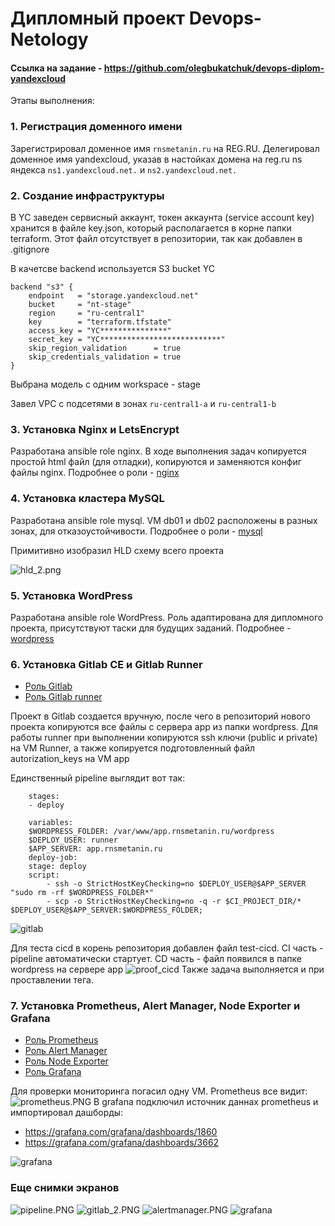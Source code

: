 # Дипломный проект Devops-Netology

#### Ссылка на задание - <https://github.com/olegbukatchuk/devops-diplom-yandexcloud>

Этапы выполнения:

### 1. Регистрация доменного имени

Зарегистрировал доменное имя `rnsmetanin.ru` на REG.RU. Делегировал доменное имя yandexcloud, указав в настойках домена на reg.ru ns яндекса
`ns1.yandexcloud.net.` и `ns2.yandexcloud.net.`

### 2. Создание инфраструктуры

В YC заведен сервисный аккаунт, токен аккаунта (service account key) хранится в файле key.json, который располагается в корне папки terraform. Этот файл отсутствует в репозитории, так как добавлен в .gitignore

В качетсве backend используется S3 bucket YC


    backend "s3" {
        endpoint   = "storage.yandexcloud.net"
        bucket     = "nt-stage"
        region     = "ru-central1"
        key        = "terraform.tfstate"
        access_key = "YC***************"
        secret_key = "YC***************************"
        skip_region_validation      = true
        skip_credentials_validation = true
    }

Выбрана модель с одним workspace - stage

Завел VPC с подсетями в зонах `ru-central1-a` и `ru-central1-b`


### 3. Установка Nginx и LetsEncrypt

Разработана ansible role nginx. В ходе выполнения задач копируется простой html файл (для отладки), копируются и заменяются конфиг файлы nginx. Подробнее о роли - [nginx](ansible/roles/nginx "Роль nginx")

### 4. Установка кластера MySQL

Разработана ansible role mysql. VM db01 и db02 расположены в разных зонах, для отказоустойчивости.
Подробнее о роли - [mysql](ansible/roles/mysql "Роль mysql")

Примитивно изобразил HLD схему всего проекта

![hld_2.png](screenshots/hld_2.png)

### 5. Установка WordPress

Разработана ansible role WordPress. Роль адаптирована для дипломного проекта, присутствуют таски для будущих заданий. Подробнее - [wordpress](ansible/roles/wordpress "Роль Wordpress")


### 6. Установка Gitlab CE и Gitlab Runner

* [Роль Gitlab](ansible/roles/gitlab "Роль Gitlab")
* [Роль Gitlab runner](ansible/roles/runner "Роль runner")

Проект в Gitlab создается вручную, после чего в репозиторий нового проекта копируются все файлы с сервера app из папки wordpress. Для работы runner при выполнении копируются ssh ключи (public и private) на VM Runner, а также копируется подготовленный файл autorization_keys на VM app

Единственный pipeline выглядит вот так:

        stages:          
        - deploy

        variables:
        $WORDPRESS_FOLDER: /var/www/app.rnsmetanin.ru/wordpress
        $DEPLOY_USER: runner
        $APP_SERVER: app.rnsmetanin.ru
        deploy-job:
        stage: deploy
        script:
            - ssh -o StrictHostKeyChecking=no $DEPLOY_USER@$APP_SERVER "sudo rm -rf $WORDPRESS_FOLDER*"
            - scp -o StrictHostKeyChecking=no -q -r $CI_PROJECT_DIR/* $DEPLOY_USER@$APP_SERVER:$WORDPRESS_FOLDER;

![gitlab](screenshots/gitlab_1.PNG)

Для теста cicd в корень репозитория добавлен файл test-cicd. CI часть - pipeline автоматически стартует. CD часть - файл появился в папке wordpress на сервере app
![proof_cicd](screenshots/proof_cicd.PNG) 
Также задача выполняется и при проставлении тега.

### 7. Установка Prometheus, Alert Manager, Node Exporter и Grafana

* [Роль Prometheus](ansible/roles/prometheus "Роль Prometheus")
* [Роль Alert Manager](ansible/roles/alertmanager "Роль Alert Manager")
* [Роль Node Exporter](ansible/roles/node_exporter "Роль Node Exporter")
* [Роль Grafana](ansible/roles/grafana "Роль Grafana")

Для проверки мониторинга погасил одну VM. Prometheus все видит:
![prometheus.PNG](screenshots/prometheus.PNG)
В grafana подключил источник даннах prometheus и импортировал дашборды:
* https://grafana.com/grafana/dashboards/1860
* https://grafana.com/grafana/dashboards/3662

![grafana](screenshots/grafana_1.PNG)

### Еще снимки экранов

![pipeline.PNG](screenshots/pipeline.PNG)
![gitlab_2.PNG](screenshots/gitlab_2.PNG)
![alertmanager.PNG](screenshots/alertmanager.PNG )
![grafana](screenshots/grafana_2.PNG)

